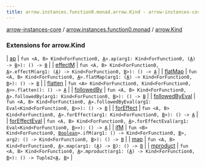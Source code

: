 ```yaml
---
title: arrow.instances.function0.monad.arrow.Kind - arrow-instances-core
---
```


[arrow-instances-core](../../index.html) / [arrow.instances.function0.monad](../index.html) / [arrow.Kind](./index.html)

### Extensions for arrow.Kind

| [ap](ap.html) | `fun <A, B> Kind<ForFunction0, `[`A`](ap.html#A)`>.ap(arg1: Kind<ForFunction0, (`[`A`](ap.html#A)`) -> `[`B`](ap.html#B)`>): () -> `[`B`](ap.html#B) |
| [effectM](effect-m.html) | `fun <A, B> Kind<ForFunction0, `[`A`](effect-m.html#A)`>.effectM(arg1: (`[`A`](effect-m.html#A)`) -> Kind<ForFunction0, `[`B`](effect-m.html#B)`>): () -> `[`A`](effect-m.html#A) |
| [flatMap](flat-map.html) | `fun <A, B> Kind<ForFunction0, `[`A`](flat-map.html#A)`>.flatMap(arg1: (`[`A`](flat-map.html#A)`) -> Kind<ForFunction0, `[`B`](flat-map.html#B)`>): () -> `[`B`](flat-map.html#B) |
| [flatten](flatten.html) | `fun <A> Kind<ForFunction0, Kind<ForFunction0, `[`A`](flatten.html#A)`>>.flatten(): () -> `[`A`](flatten.html#A) |
| [followedBy](followed-by.html) | `fun <A, B> Kind<ForFunction0, `[`A`](followed-by.html#A)`>.followedBy(arg1: Kind<ForFunction0, `[`B`](followed-by.html#B)`>): () -> `[`B`](followed-by.html#B) |
| [followedByEval](followed-by-eval.html) | `fun <A, B> Kind<ForFunction0, `[`A`](followed-by-eval.html#A)`>.followedByEval(arg1: Eval<Kind<ForFunction0, `[`B`](followed-by-eval.html#B)`>>): () -> `[`B`](followed-by-eval.html#B) |
| [forEffect](for-effect.html) | `fun <A, B> Kind<ForFunction0, `[`A`](for-effect.html#A)`>.forEffect(arg1: Kind<ForFunction0, `[`B`](for-effect.html#B)`>): () -> `[`A`](for-effect.html#A) |
| [forEffectEval](for-effect-eval.html) | `fun <A, B> Kind<ForFunction0, `[`A`](for-effect-eval.html#A)`>.forEffectEval(arg1: Eval<Kind<ForFunction0, `[`B`](for-effect-eval.html#B)`>>): () -> `[`A`](for-effect-eval.html#A) |
| [ifM](if-m.html) | `fun <B> Kind<ForFunction0, `[`Boolean`](https://kotlinlang.org/api/latest/jvm/stdlib/kotlin/-boolean/index.html)`>.ifM(arg1: () -> Kind<ForFunction0, `[`B`](if-m.html#B)`>, arg2: () -> Kind<ForFunction0, `[`B`](if-m.html#B)`>): () -> `[`B`](if-m.html#B) |
| [map](map.html) | `fun <A, B> Kind<ForFunction0, `[`A`](map.html#A)`>.map(arg1: (`[`A`](map.html#A)`) -> `[`B`](map.html#B)`): () -> `[`B`](map.html#B) |
| [mproduct](mproduct.html) | `fun <A, B> Kind<ForFunction0, `[`A`](mproduct.html#A)`>.mproduct(arg1: (`[`A`](mproduct.html#A)`) -> Kind<ForFunction0, `[`B`](mproduct.html#B)`>): () -> Tuple2<`[`A`](mproduct.html#A)`, `[`B`](mproduct.html#B)`>` |

